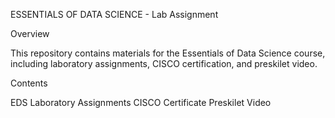  ESSENTIALS OF DATA SCIENCE - Lab Assignment
 
Overview

This repository contains materials for the Essentials of Data Science course, including laboratory assignments, CISCO certification, and preskilet video.

Contents

EDS Laboratory Assignments
CISCO Certificate
Preskilet Video

